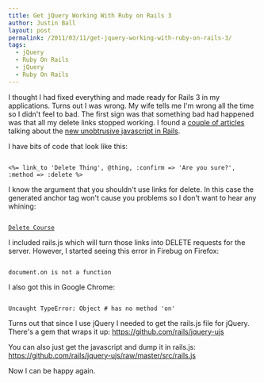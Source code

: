 ```yaml
---
title: Get jQuery Working With Ruby on Rails 3
author: Justin Ball
layout: post
permalink: /2011/03/11/get-jquery-working-with-ruby-on-rails-3/
tags:
  - jQuery
  - Ruby On Rails
  - jQuery
  - Ruby On Rails
---
```


I thought I had fixed everything and made ready for Rails 3 in my applications. Turns out I was wrong. My wife tells me I'm wrong all the time so I didn't feel to bad. The first sign was that something bad had happened was that all my delete links stopped working. I found a <a href="http://www.cowboycoded.com/2010/10/28/rails-3-rails-js-document-on-is-not-a-function/">couple of articles</a> talking about the <a href="http://www.themodestrubyist.com/2010/02/24/rails-3-ujs-and-csrf-meta-tags/">new unobtrusive javascript in Rails</a>. 

I have bits of code that look like this:

<pre><code class="ruby">
<%= link_to 'Delete Thing', @thing, :confirm => 'Are you sure?', :method => :delete %>
</pre></code>

I know the argument that you shouldn't use links for delete. In this case the generated anchor tag won't cause you problems so I don't want to hear any whining:

<pre><code class="html">
<a href="/courses/algebra" data-confirm="Are you sure?" data-method="delete" rel="nofollow">Delete Course</a>
</pre></code>

I included rails.js which will turn those links into DELETE requests for the server. However, I started seeing this error in Firebug on Firefox:
<pre><code class="ruby">
document.on is not a function
</pre></code>

I also got this in Google Chrome:

<pre><code class="ruby">
Uncaught TypeError: Object #<HTMLDocument> has no method 'on'
</pre></code>

Turns out that since I use jQuery I needed to get the rails.js file for jQuery. There's a gem that wraps it up:
https://github.com/rails/jquery-ujs

You can also just get the javascript and dump it in rails.js:
<a href="https://github.com/rails/jquery-ujs/raw/master/src/rails.js">https://github.com/rails/jquery-ujs/raw/master/src/rails.js</a>

Now I can be happy again.